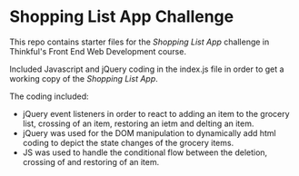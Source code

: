 # Shopping List App Challenge

This repo contains starter files for the *Shopping List App* challenge in Thinkful's Front End Web Development course.

Included Javascript and jQuery coding in the index.js file in order to get a working copy of the 
*Shopping List App*.

The coding included:

- jQuery event listeners in order to react to adding an item to the grocery list, crossing of an item, restoring an ietm and delting an item.
- jQuery was used for the DOM manipulation to dynamically add html coding to depict the state changes of the grocery items.
- JS was used to handle the conditional flow between the deletion, crossing of and restoring of an item.

